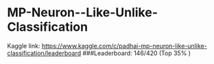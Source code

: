 # MP-Neuron--Like-Unlike-Classification
Kaggle link: https://www.kaggle.com/c/padhai-mp-neuron-like-unlike-classification/leaderboard
###Leaderboard: 146/420 (Top 35% )

